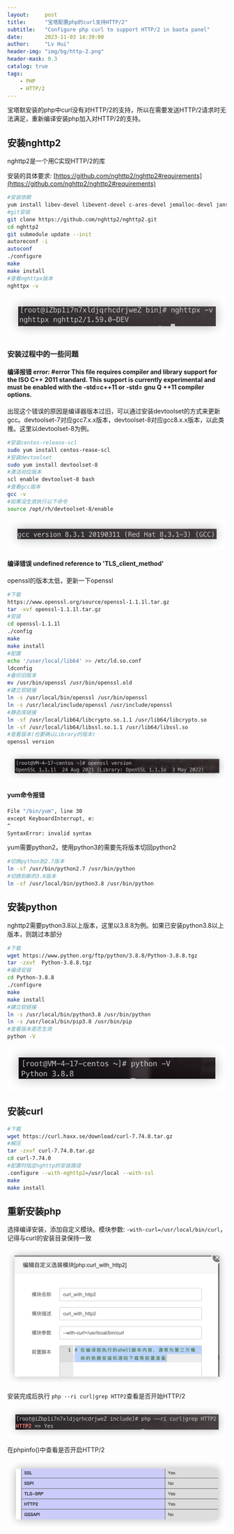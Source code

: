 ```yaml
---
layout:     post
title:      "宝塔配置php的curl支持HTTP/2"
subtitle:   "Configure php curl to support HTTP/2 in baota panel"
date:       2023-11-03 14:39:00
author:     "Lv Hui"
header-img: "img/bg/http-2.png"
header-mask: 0.3
catalog: true
tags:
    - PHP
    - HTTP/2
---
```


宝塔默安装的php中curl没有对HTTP/2的支持，所以在需要发送HTTP/2请求时无法满足，重新编译安装php加入对HTTP/2的支持。

## 安装nghttp2

nghttp2是一个用C实现HTTP/2的库

安装的具体要求: [https://github.com/nghttp2/nghttp2#requirements](https://github.com/nghttp2/nghttp2#requirements)

```bash
#安装依赖
yum install libev-devel libevent-devel c-ares-devel jemalloc-devel jansson-devel python-devel zlib-devel
#git安装
git clone https://github.com/nghttp2/nghttp2.git
cd nghttp2
git submodule update --init
autoreconf -i
autoconf
./configure
make
make install
#查看nghttpx版本
nghttpx -v
```

![看nghttpx版本](/img/in-post/php-http2/nghttp_version.png)

### 安装过程中的一些问题

#### 编译报错 error: #error This file requires compiler and library support for the ISO C++ 2011 standard. This support is currently experimental and must be enabled with the -std=c++11 or -std= gnu Q ++11 compiler options.

出现这个错误的原因是编译器版本过旧，可以通过安装devtoolset的方式来更新gcc。devtoolset-7对应gcc7.x.x版本，devtoolset-8对应gcc8.x.x版本，以此类推。这里以devtoolset-8为例。

```bash
#安装centos-release-scl
sudo yum install centos-rease-scl
#安装devtoolset
sudo yum install devtoolset-8
#激活对应版本
scl enable devtoolset-8 bash
#查看gcc版本
gcc -v
#如果没生效执行以下命令
source /opt/rh/devtoolset-8/enable
```

![查看gcc版本](/img/in-post/php-http2/gcc_version.png)

#### 编译错误 undefined reference to 'TLS_client_method'

openssl的版本太低，更新一下openssl

```bash
#下载
https://www.openssl.org/source/openssl-1.1.1l.tar.gz
tar -xvf openssl-1.1.1l.tar.gz
#安装
cd openssl-1.1.1l
./config
make
make install
#配置
echo '/user/local/lib64' >> /etc/ld.so.conf
ldconfig
#备份旧版本
mv /usr/bin/openssl /usr/bin/openssl.old
#建立软链接
ln -s /usr/local/bin/openssl /usr/bin/openssl
ln -s /usr/local/include/openssl /usr/include/openssl
#静态库链接
ln -sf /usr/local/lib64/libcrypto.so.1.1 /usr/lib64/libcrypto.so
ln -sf /usr/local/lib64/libssl.so.1.1 /usr/lib64/libssl.so
#查看版本(也要确认Library的版本)
openssl version
```

![查看openssl版本](/img/in-post/php-http2/openssl_version.png)

#### yum命令报错 

```bash
File "/bin/yum", line 30
except KeyboardInterrupt, e:
^
SyntaxError: invalid syntax
```

yum需要python2，使用python3的需要先将版本切回python2

```bash
#切换python到2.7版本
ln -sf /usr/bin/python2.7 /usr/bin/python
#切换到新的3.8版本
ln -sf /usr/local/bin/python3.8 /usr/bin/python
```

## 安装python

nghttp2需要python3.8以上版本，这里以3.8.8为例。如果已安装python3.8以上版本，则跳过本部分

```bash
#下载
wget https://www.python.org/ftp/python/3.8.8/Python-3.8.8.tgz
tar -zxvf  Python-3.8.8.tgz
#编译安装
cd Python-3.8.8
./configure
make
make install
#建立软链接
ln -s /usr/local/bin/python3.8 /usr/bin/python
ln -s /usr/local/bin/pip3.8 /usr/bin/pip
#查看版本是否生效
python -V
```

![查看python版本](/img/in-post/php-http2/python_version.png)

## 安装curl

```bash
#下载
wget https://curl.haxx.se/download/curl-7.74.0.tar.gz
#解压
tar -zxvf curl-7.74.0.tar.gz
cd curl-7.74.0
#配置时指定nghttp的安装路径
.configure --with-nghttp2=/usr/local --with-ssl
make
make install
```

## 重新安装php

选择编译安装，添加自定义模块。模块参数: `-with-curl=/usr/local/bin/curl`，记得与curl的安装目录保持一致

![php模块](/img/in-post/php-http2/php_model.png)

安装完成后执行 `php --ri curl|grep HTTP2`查看是否开始HTTP/2

![php_cli](/img/in-post/php-http2/php_cli.png)

在phpinfo()中查看是否开启HTTP/2

![php_cli](/img/in-post/php-http2/php_fpm.png)